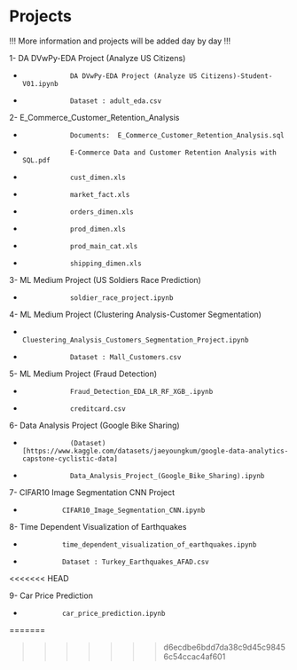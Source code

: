 # Projects

!!! More information and projects will be added day by day !!!



1- DA DVwPy-EDA Project (Analyze US Citizens)
*                 DA DVwPy-EDA Project (Analyze US Citizens)-Student-V01.ipynb
*                 Dataset : adult_eda.csv

2- E_Commerce_Customer_Retention_Analysis
*                 Documents:  E_Commerce_Customer_Retention_Analysis.sql
*                 E-Commerce Data and Customer Retention Analysis with SQL.pdf
*                 cust_dimen.xls
*                 market_fact.xls
*                 orders_dimen.xls
*                 prod_dimen.xls
*                 prod_main_cat.xls
*                 shipping_dimen.xls
                
3- ML Medium Project (US Soldiers Race Prediction)
*                 soldier_race_project.ipynb

4- ML Medium Project (Clustering Analysis-Customer Segmentation)
*                 Cluestering_Analysis_Customers_Segmentation_Project.ipynb
*                 Dataset : Mall_Customers.csv
                
5- ML Medium Project (Fraud Detection)
*                 Fraud_Detection_EDA_LR_RF_XGB_.ipynb
*                 creditcard.csv


6- Data Analysis Project (Google Bike Sharing)
*                 (Dataset)[https://www.kaggle.com/datasets/jaeyoungkum/google-data-analytics-capstone-cyclistic-data]
*                 Data_Analysis_Project_(Google_Bike_Sharing).ipynb


7- CIFAR10 Image Segmentation CNN Project
*               CIFAR10_Image_Segmentation_CNN.ipynb


8- Time Dependent Visualization of Earthquakes
*               time_dependent_visualization_of_earthquakes.ipynb
*               Dataset : Turkey_Earthquakes_AFAD.csv
<<<<<<< HEAD


9- Car Price  Prediction
*               car_price_prediction.ipynb
=======
>>>>>>> d6ecdbe6bdd7da38c9d45c98456c54ccac4af601
